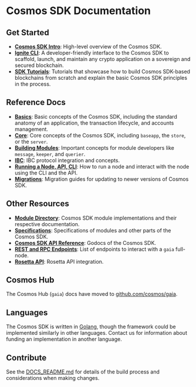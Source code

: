 <!--
layout: homepage
title: Mineplex Chain 2.0 Documentation
description: Cosmos SDK is the world’s most popular framework for building application-specific blockchains.
sections:
  - title: Introduction
    desc: High-level overview of the Cosmos SDK.
    url: /intro/overview.html
    icon: introduction
  - title: Basics
    desc: Anatomy of a blockchain, transaction lifecycle, accounts and more.
    icon: basics
    url: /basics/app-anatomy.html
  - title: Core Concepts
    desc: Read about the core concepts like baseapp, the store, or the server.
    icon: core
    url: /core/baseapp.html
  - title: Building Modules
    desc: Discover how to build modules for the Cosmos SDK.
    icon: modules
    url: /building-modules/intro.html
  - title: Running a Node
    desc: Running and interacting with nodes using the CLI and API.
    icon: interfaces
    url: /run-node/
  - title: Modules
    desc: Explore existing modules to build your application with.
    icon: specifications
    url: /modules/
footer:
  newsletter: false
aside: false
-->

# Cosmos SDK Documentation

## Get Started

* **[Cosmos SDK Intro](./intro/overview.md)**: High-level overview of the Cosmos SDK.
* **[Ignite CLI](https://docs.ignite.com)**: A developer-friendly interface to the Cosmos SDK to scaffold, launch, and maintain any crypto application on a sovereign and secured blockchain.
* **[SDK Tutorials](https://tutorials.cosmos.network/)**: Tutorials that showcase how to build Cosmos SDK-based blockchains from scratch and explain the basic Cosmos SDK principles in the process.

## Reference Docs

* **[Basics](./basics/)**: Basic concepts of the Cosmos SDK, including the standard anatomy of an application, the transaction lifecycle, and accounts management.
* **[Core](./core/)**: Core concepts of the Cosmos SDK, including `baseapp`, the `store`, or the `server`.
* **[Building Modules](./building-modules/)**: Important concepts for module developers like `message`, `keeper`, and `querier`.
* **[IBC](https://ibc.cosmos.network/)**: IBC protocol integration and concepts.
* **[Running a Node, API, CLI](./run-node/)**: How to run a node and interact with the node using the CLI and the API.
* **[Migrations](./migrations/)**: Migration guides for updating to newer versions of Cosmos SDK.

## Other Resources

* **[Module Directory](../x/)**: Cosmos SDK module implementations and their respective documentation.
* **[Specifications](./spec/)**: Specifications of modules and other parts of the Cosmos SDK.
* **[Cosmos SDK API Reference](https://pkg.go.dev/github.com/cosmos/cosmos-sdk)**: Godocs of the Cosmos SDK.
* **[REST and RPC Endpoints](https://cosmos.network/rpc/)**: List of endpoints to interact with a `gaia` full-node.
* **[Rosetta API](./run-node/rosetta.md)**: Rosetta API integration.

## Cosmos Hub

The Cosmos Hub (`gaia`) docs have moved to [github.com/cosmos/gaia](https://github.com/cosmos/gaia/tree/main/docs).

## Languages

The Cosmos SDK is written in [Golang](https://golang.org/), though the framework could be implemented similarly in other languages. Contact us for information about funding an implementation in another language.

## Contribute

See the [DOCS_README.md](https://github.com/cosmos/cosmos-sdk/blob/main/docs/DOCS_README.md) for details of the build process and considerations when making changes.
